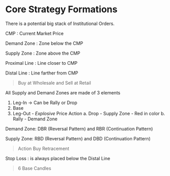 # Core Strategy Formations

There is a potential big stack of Institutional Orders.

CMP
: Current Market Price

Demand Zone
: Zone below the CMP

Supply Zone
: Zone above the CMP

Proximal Line
: Line closer to CMP

Distal Line
: Line farther from CMP

> Buy at Wholesale and Sell at Retail

All Supply and Demand Zones are made of 3 elements
1. Leg-In -> Can be Rally or Drop
2. Base
3. Leg-Out - *Explosive* Price Action
	a. Drop - Supply Zone - Red in color
	b. Rally - Demand Zone

Demand Zone: DBR (Reversal Pattern) and RBR (Continuation Pattern)

Supply Zone: RBD (Reversal Pattern) and DBD (Continuation Pattern)
> Action
> Buy Retracement 

Stop Loss
: is always placed below the Distal Line

> 6 Base Candles


<!--stackedit_data:
eyJoaXN0b3J5IjpbMTg1MTgwMjM5NCwyOTM3NDkwNjgsLTExMD
AyNTM2MzcsLTczNzY2ODY4N119
-->